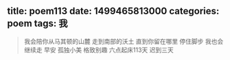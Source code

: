 title: poem113
date: 1499465813000
categories: poem
tags: 我
---
> 我会陪你从马其顿的山麓
走到南部的沃土
直到你留在哪里
停住脚步
我也会继续走
早安
孤独小美
格致别趣
六点起床113天 迟到三天
